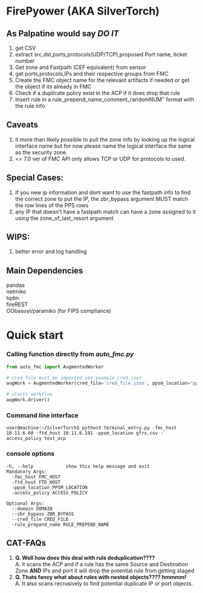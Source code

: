 # FirePyower (AKA SilverTorch) 

## As Palpatine would say *DO IT*
1. get CSV
2. extract src,dst,ports,protocols(UDP/TCP),proposed Port name, ticket number
3. Get zone and Fastpath (CEF equivalent) from sensor
4. get ports,protocols,IPs and their respective groups from FMC
5. Create the FMC object name for the relevant artifacts if needed or get the object if its already in FMC
6. Check if a duplicate policy exist in the ACP if it does drop that rule
7. Insert rule in a rule_prepend_name_comment_randomNUM" format with the rule info

## Caveats
1. it more than likely possible to pull the zone info by looking up the logical interface name but for now please name the logical interface the same as the security zone.
2. <= 7.0 ver of FMC API only allows TCP or UDP for protocols to used.

## Special Cases:
1. if you new ip information and dont want to use the fastpath info to find the correct zone to put the IP, the zbr_bypass argument MUST match the row lines of the PPS rows
2. any IP that doesn't have a fastpath match can have a zone assigned to it using the zone_of_last_resort argument

## WIPS:
 1. better error and log handling

## Main Dependencies
pandas \
netmiko \
tqdm \
fireREST\
OObasuyi/paramiko (for FIPS compliance)
# Quick start
### Calling function directly from *auto_fmc.py*
```python
from auto_fmc import AugmentedWorker

# cred file must be imported see example_cred.json
augWork = AugmentedWorker(cred_file='cred_file.json', ppsm_location='pps_file.csv',access_policy='acp')

# starts workflow
augWork.driver()
```
### Command line interface
```console
user@machine:~/SilverTorch$ python3 terminal_entry.py -fmc_host 10.11.6.60 -ftd_host 10.11.6.191 -ppsm_location gfrs.csv -access_policy test_acp
```
### console options
```console
-h, --help            show this help message and exit
Mandatory Args:
  -fmc_host FMC_HOST
  -ftd_host FTD_HOST
  -ppsm_location PPSM_LOCATION
  -access_policy ACCESS_POLICY

Optional Args:
  --domain DOMAIN
  --zbr_bypass ZBR_BYPASS
  --cred_file CRED_FILE
  -rule_prepend_name RULE_PREPEND_NAME
```
## CAT-FAQs
1. **Q. Well how does this deal with rule deduplication????**  
A. it scans the ACP and if a rule has the same Source and Destination Zone **AND** IPs and port  it will drop the potential rule from getting staged  
2. **Q. Thats fancy what about rules with nested objects???? hmmmm!**   
A. It also scans recrusively to find potential duplicate IP or port objects.  
